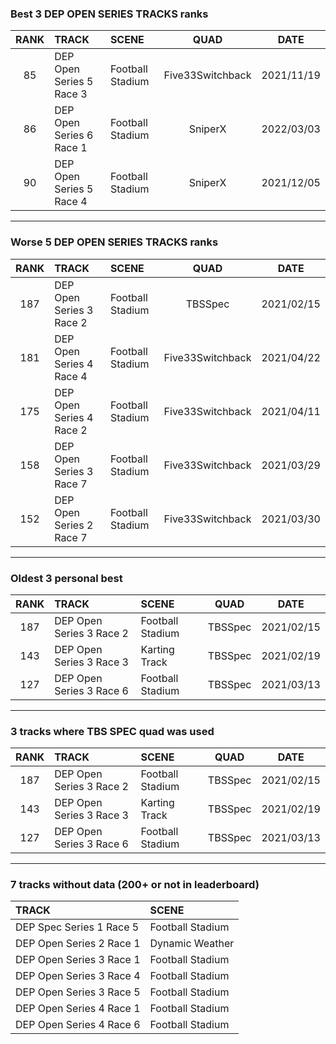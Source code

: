 ### Best 3 DEP OPEN SERIES TRACKS ranks
|RANK|TRACK|SCENE|QUAD|DATE|
|:---:|:---|:---|:---:|:---:|
|85|DEP Open Series 5 Race 3|Football Stadium|Five33Switchback|2021/11/19|
|86|DEP Open Series 6 Race 1|Football Stadium|SniperX|2022/03/03|
|90|DEP Open Series 5 Race 4|Football Stadium|SniperX|2021/12/05|
---
### Worse 5 DEP OPEN SERIES TRACKS ranks
|RANK|TRACK|SCENE|QUAD|DATE|
|:---:|:---|:---|:---:|:---:|
|187|DEP Open Series 3 Race 2|Football Stadium|TBSSpec|2021/02/15|
|181|DEP Open Series 4 Race 4|Football Stadium|Five33Switchback|2021/04/22|
|175|DEP Open Series 4 Race 2|Football Stadium|Five33Switchback|2021/04/11|
|158|DEP Open Series 3 Race 7|Football Stadium|Five33Switchback|2021/03/29|
|152|DEP Open Series 2 Race 7|Football Stadium|Five33Switchback|2021/03/30|
---
### Oldest 3 personal best
|RANK|TRACK|SCENE|QUAD|DATE|
|:---:|:---|:---|:---:|:---:|
|187|DEP Open Series 3 Race 2|Football Stadium|TBSSpec|2021/02/15|
|143|DEP Open Series 3 Race 3|Karting Track|TBSSpec|2021/02/19|
|127|DEP Open Series 3 Race 6|Football Stadium|TBSSpec|2021/03/13|
---
### 3 tracks where TBS SPEC quad was used
|RANK|TRACK|SCENE|QUAD|DATE|
|:---:|:---|:---|:---:|:---:|
|187|DEP Open Series 3 Race 2|Football Stadium|TBSSpec|2021/02/15|
|143|DEP Open Series 3 Race 3|Karting Track|TBSSpec|2021/02/19|
|127|DEP Open Series 3 Race 6|Football Stadium|TBSSpec|2021/03/13|
---
### 7 tracks without data (200+ or not in leaderboard)
|TRACK|SCENE|
|:---|:---|
|DEP Spec Series 1 Race 5|Football Stadium|
|DEP Open Series 2 Race 1|Dynamic Weather|
|DEP Open Series 3 Race 1|Football Stadium|
|DEP Open Series 3 Race 4|Football Stadium|
|DEP Open Series 3 Race 5|Football Stadium|
|DEP Open Series 4 Race 1|Football Stadium|
|DEP Open Series 4 Race 6|Football Stadium|
